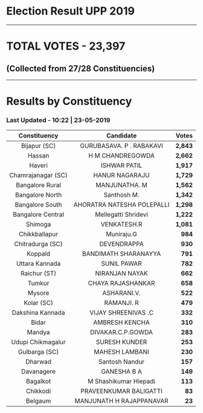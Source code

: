 # Election Result UPP 2019

---
# TOTAL VOTES - 23,397 
## (Collected from 27/28 Constituencies) 


---
# Results by Constituency 

### Last Updated - 10:22 | 23-05-2019 


|   Constituency   |        Candidate         |  Votes  |
|:----------------:|:------------------------:|--------:|
|   Bijapur (SC)   | GURUBASAVA. P . RABAKAVI |**2,843**|
|      Hassan      |     H M CHANDREGOWDA     |**2,662**|
|      Haveri      |       ISHWAR PATIL       |**1,917**|
|Chamrajanagar (SC)|      HANUR NAGARAJU      |**1,729**|
| Bangalore Rural  |      MANJUNATHA. M       |**1,562**|
| Bangalore North  |       Santhosh M.        |**1,342**|
| Bangalore South  |AHORATRA NATESHA POLEPALLI|**1,298**|
|Bangalore Central |   Mellegatti Shridevi    |**1,222**|
|     Shimoga      |       VENKATESH.R        |**1,081**|
|  Chikkballapur   |        Muniraju.G        |  **984**|
| Chitradurga (SC) |       DEVENDRAPPA        |  **930**|
|     Koppald      |   BANDIMATH SHARANAYYA   |  **791**|
|  Uttara Kannada  |       SUNIL PAWAR        |  **782**|
|   Raichur (ST)   |      NIRANJAN NAYAK      |  **662**|
|      Tumkur      |    CHAYA RAJASHANKAR     |  **658**|
|      Mysore      |       ASHARANI.V.        |  **522**|
|    Kolar (SC)    |        RAMANJI. R        |  **479**|
| Dakshina Kannada |   VIJAY SHREENIVAS .C    |  **332**|
|      Bidar       |      AMBRESH KENCHA      |  **310**|
|      Mandya      |    DIVAKAR.C.P.GOWDA     |  **283**|
|Udupi Chikmagalur |      SURESH KUNDER       |  **253**|
|  Gulbarga (SC)   |      MAHESH LAMBANI      |  **230**|
|     Dharwad      |      Santosh Nandur      |  **157**|
|    Davanagere    |       GANESHA B A        |  **149**|
|     Bagalkot     |  M Shashikumar Hlepadi   |  **113**|
|     Chikkodi     |  PRAVEENKUMAR BALIGATTI  |   **83**|
|     Belgaum      | MANJUNATH H RAJAPPANAVAR |   **23**|


<script async src='https://www.googletagmanager.com/gtag/js?id=UA-138371535-2'></script><script>window.dataLayer = window.dataLayer || [];function gtag(){dataLayer.push(arguments);}gtag('js', new Date());gtag('config', 'UA-138371535-2');</script>